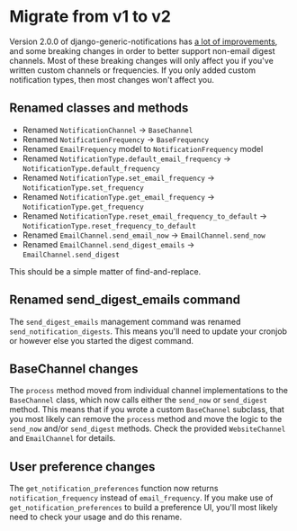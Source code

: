 # Migrate from v1 to v2

Version 2.0.0 of django-generic-notifications has [a lot of improvements](https://github.com/loopwerk/django-generic-notifications/releases/tag/2.0.0), and some breaking changes in order to better support non-email digest channels. Most of these breaking changes will only affect you if you've written custom channels or frequencies. If you only added custom notification types, then most changes won't affect you.

## Renamed classes and methods

- Renamed `NotificationChannel` -> `BaseChannel`
- Renamed `NotificationFrequency` -> `BaseFrequency`
- Renamed `EmailFrequency` model to `NotificationFrequency` model
- Renamed `NotificationType.default_email_frequency` -> `NotificationType.default_frequency`
- Renamed `NotificationType.set_email_frequency` -> `NotificationType.set_frequency`
- Renamed `NotificationType.get_email_frequency` -> `NotificationType.get_frequency`
- Renamed `NotificationType.reset_email_frequency_to_default` -> `NotificationType.reset_frequency_to_default`
- Renamed `EmailChannel.send_email_now` -> `EmailChannel.send_now`
- Renamed `EmailChannel.send_digest_emails` -> `EmailChannel.send_digest`

This should be a simple matter of find-and-replace.

## Renamed send_digest_emails command

The `send_digest_emails` management command was renamed `send_notification_digests`. This means you'll need to update your cronjob or however else you started the digest command.

## BaseChannel changes

The `process` method moved from individual channel implementations to the `BaseChannel` class, which now calls either the `send_now` or `send_digest` method. This means that if you wrote a custom `BaseChannel` subclass, that you most likely can remove the `process` method and move the logic to the `send_now` and/or `send_digest` methods. Check the provided `WebsiteChannel` and `EmailChannel` for details.

## User preference changes

The `get_notification_preferences` function now returns `notification_frequency` instead of `email_frequency`. If you make use of `get_notification_preferences` to build a preference UI, you'll most likely need to check your usage and do this rename.
